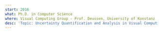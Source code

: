 ```yaml
---
start: 2016
what: Ph.D. in Computer Science
where: Visual Computing Group - Prof. Deussen, University of Konstanz
desc: 'Topic: Uncertainty Quantification and Analysis in Visual Computing'
---
```

